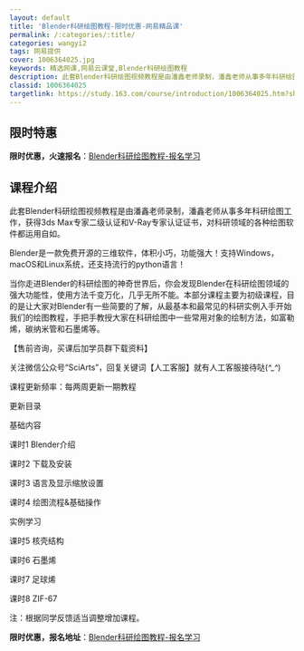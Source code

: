 ```yaml
---
layout: default
title: 'Blender科研绘图教程-限时优惠-网易精品课'
permalink: /:categories/:title/
categories: wangyi2
tags: 网易提供
cover: 1006364025.jpg
keywords: 精选网课,网易云课堂,Blender科研绘图教程
description: 此套Blender科研绘图视频教程是由潘鑫老师录制，潘鑫老师从事多年科研绘图工作，获得3dsMax专家二级认证和V-Ra
classid: 1006364025
targetlink: https://study.163.com/course/introduction/1006364025.htm?share=1&shareId=1025206652&utm_campaign=share&utm_medium=iphoneShare&utm_source=&utm_u=1025206652
---
```


## 限时特惠

**限时优惠，火速报名**：[Blender科研绘图教程-报名学习](https://study.163.com/course/introduction/1006364025.htm?share=1&shareId=1025206652&utm_campaign=share&utm_medium=iphoneShare&utm_source=&utm_u=1025206652)

## 课程介绍

此套Blender科研绘图视频教程是由潘鑫老师录制，潘鑫老师从事多年科研绘图工作，获得3ds Max专家二级认证和V-Ray专家认证证书，对科研领域的各种绘图软件都运用自如。

Blender是一款免费开源的三维软件，体积小巧，功能强大！支持Windows，macOS和Linux系统，还支持流行的python语言！

当你走进Blender的科研绘图的神奇世界后，你会发现Blender在科研绘图领域的强大功能性，使用方法千变万化，几乎无所不能。本部分课程主要为初级课程，目的是让大家对Blender有一些简要的了解，从最基本和最常见的科研实例入手开始我们的绘图教程，手把手教授大家在科研绘图中一些常用对象的绘制方法，如富勒烯，碳纳米管和石墨烯等。



【售前咨询，买课后加学员群下载资料】

关注微信公众号“SciArts”，回复关键词【人工客服】就有人工客服接待哒(*^_^*)



课程更新频率：每两周更新一期教程

更新目录

基础内容

课时1 Blender介绍

课时2 下载及安装

课时3 语言及显示缩放设置

课时4 绘图流程&基础操作

实例学习

课时5 核壳结构

课时6 石墨烯

课时7 足球烯

课时8 ZIF-67

注：根据同学反馈适当调整增加课程。

**限时优惠，报名地址**：[Blender科研绘图教程-报名学习](https://study.163.com/course/introduction/1006364025.htm?share=1&shareId=1025206652&utm_campaign=share&utm_medium=iphoneShare&utm_source=&utm_u=1025206652)

